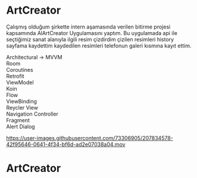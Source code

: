 #  ArtCreator

Çalışmış olduğum şirkette intern aşamasında verilen bitirme projesi kapsamında AlArtCreator Uygulamasını yaptım.
Bu uygulamada api ile seçtiğimiz sanat alanıyla ilgili resim çizdirdim çizilen resimleri history sayfama kaydettim kaydedilen resimleri telefonun galeri kısmına kayıt ettim. 

Architectural -> MVVM <br/>
Room <br/>
Coroutines <br/>
Retrofit <br/>
ViewModel <br/>
Koin<br/>
Flow<br/>
ViewBinding<br/> 
Reycler View <br/>
Navigation Controller <br/>
Fragment <br/>
Alert Dialog <br/>







https://user-images.githubusercontent.com/73306905/207834578-42f95646-0641-4f34-bf6d-ad2e07038a04.mov

# ArtCreator

